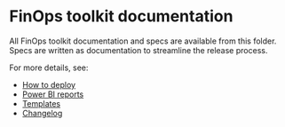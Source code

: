 # FinOps toolkit documentation

All FinOps toolkit documentation and specs are available from this folder. Specs are written as documentation to streamline the release process.

For more details, see:

- [How to deploy](./deploy)
- [Power BI reports](./reports)
- [Templates](./templates)
- [Changelog](./changelog.md)
